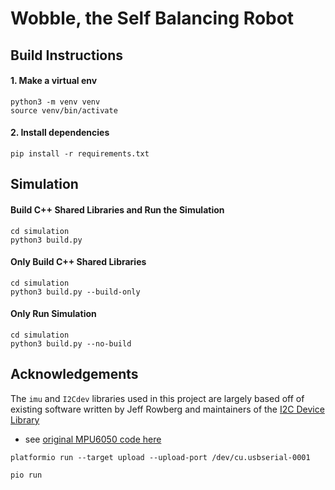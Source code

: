 # Wobble, the Self Balancing Robot

## Build Instructions
#### 1. Make a virtual env
```
python3 -m venv venv
source venv/bin/activate
```

#### 2. Install dependencies
```
pip install -r requirements.txt
```


## Simulation
#### Build C++ Shared Libraries and Run the Simulation
```
cd simulation
python3 build.py
```

#### Only Build C++ Shared Libraries
```
cd simulation
python3 build.py --build-only
```

#### Only Run Simulation
```
cd simulation
python3 build.py --no-build
```



## Acknowledgements
The `imu` and `I2Cdev` libraries used in this project are largely based off of existing software written by Jeff Rowberg and maintainers of the [I2C Device Library](https://github.com/jrowberg/i2cdevlib)
- see [original MPU6050 code here](https://github.com/jrowberg/i2cdevlib/tree/master/Arduino/MPU6050)

```
platformio run --target upload --upload-port /dev/cu.usbserial-0001 
```

```
pio run
```